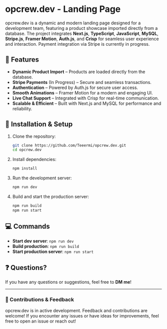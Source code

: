 # opcrew.dev - Landing Page

opcrew.dev is a dynamic and modern landing page designed for a development team, featuring a product showcase imported directly from a database. The project integrates **Next.js**, **TypeScript**, **JavaScript**, **MySQL**, **Stripe.js**, **Framer Motion**, **Auth.js**, and **Crisp** for seamless user experience and interaction. Payment integration via Stripe is currently in progress.

## 🚀 Features

- **Dynamic Product Import** – Products are loaded directly from the database.
- **Stripe Payments** (In Progress) – Secure and seamless transactions.
- **Authentication** – Powered by Auth.js for secure user access.
- **Smooth Animations** – Framer Motion for a modern and engaging UI.
- **Live Chat Support** – Integrated with Crisp for real-time communication.
- **Scalable & Efficient** – Built with Next.js and MySQL for performance and reliability.

## 🔧 Installation & Setup

1. Clone the repository:

   ```sh
   git clone https://github.com/Teeermi/opcrew.dev.git
   cd opcrew.dev
   ```

2. Install dependencies:

   ```sh
   npm install
   ```

3. Run the development server:

   ```sh
   npm run dev
   ```

4. Build and start the production server:
   ```sh
   npm run build
   npm run start
   ```

## 💻 Commands

- **Start dev server**: `npm run dev`
- **Build production**: `npm run build`
- **Start production server**: `npm run start`

## ❓ Questions?

If you have any questions or suggestions, feel free to **DM me**!

---

### 🤝 Contributions & Feedback

opcrew.dev is in active development. Feedback and contributions are welcome! If you encounter any issues or have ideas for improvements, feel free to open an issue or reach out!
